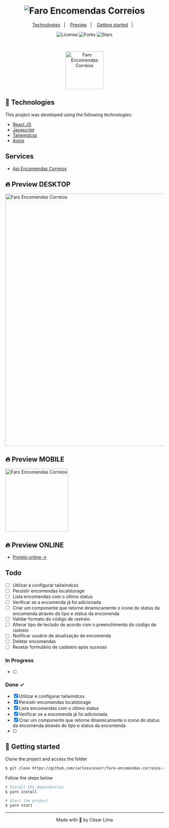 <h1 align="center">
    <img alt="Faro Encomendas Correios" title="Gerador Senha" src="" />
</h1>

<p align="center">
  <a href="#technologies">Technologies</a>&nbsp;&nbsp;&nbsp;|&nbsp;&nbsp;&nbsp;
  <a href="#-preview">Preview</a>&nbsp;&nbsp;&nbsp;|&nbsp;&nbsp;&nbsp;
  <a href="#-layout">Getting started</a>&nbsp;&nbsp;&nbsp;|&nbsp;&nbsp;&nbsp;
  <!--<a href="#-project">Project</a>&nbsp;&nbsp;&nbsp;|&nbsp;&nbsp;&nbsp;-->
  <!--<a href="#-layout">Layout</a>&nbsp;&nbsp;&nbsp;|&nbsp;&nbsp;&nbsp;-->
  <!--<a href="#-license">License</a>-->
</p>

<p align="center">
  <img  src="https://img.shields.io/static/v1?label=license&message=MIT&color=5965E0&labelColor=121214" alt="License">
  
  <img src="https://img.shields.io/github/forks/carlosscesarr/gerador-senha-react-native?label=forks&message=MIT&color=5965E0&labelColor=121214" alt="Forks">     

  <img src="https://img.shields.io/github/stars/carlosscesarr/gerador-senha-react-native?label=stars&message=MIT&color=5965E0&labelColor=121214" alt="Stars">
</p>

<br>

<p align="center">
  <img alt="Faro Encomendas Correios" src="" width="120px">
</p>

## 🧪 Technologies

This project was developed using the following technologies:

- [React JS](https://reactjs.org)
- [Javascript](https://developer.mozilla.org/pt-BR/docs/Web/JavaScript)
- [Tailwindcss](https://tailwindcss.com/)
- [Axios](https://axios-http.com/docs/intro)

## Services

- [Api Encomendas Correios](https://correios.contrateumdev.com.br/api)

## 🔥 Preview DESKTOP
<img alt="Faro Encomendas Correios" src="https://drive.google.com/uc?export=view&id=1fZU4JBah5L2eBL_qs18U4Q2YARa9CkWq" width="800px">

## 🔥 Preview MOBILE
<img alt="Faro Encomendas Correios" src="https://drive.google.com/uc?export=view&id=1AKp2BqVO0KvgQeAD-e5F5VGRng4t-iLl" width="200px">

## 🔥 Preview ONLINE
- [Projeto online ->](https://dazzling-wing-bf8e1b.netlify.app/)

## Todo

- [ ] Utilizar e configurar tailwindcss
- [ ] Persistir encomendas localstorage
- [ ] Lista encomendas com o último status
- [ ] Verificar se a encomenda já foi adicionada
- [ ] Criar um componente que retorne dinamicamente o icone do status da encomenda através do tipo e status da encomenda
- [ ] Validar formato do código de rastreio
- [ ] Alterar tipo de teclado de acordo com o preenchimento do código de rastreio
- [ ] Notificar usuário de atualização da encomenda
- [ ] Deletar encomendas
- [ ] Resetar formulário de cadastro após sucesso

### In Progress

- [ ]

### Done ✓

- [x] Utilizar e configurar tailwindcss
- [x] Persistir encomendas localstorage
- [x] Lista encomendas com o último status
- [x] Verificar se a encomenda já foi adicionada
- [x] Criar um componente que retorne dinamicamente o icone do status da encomenda através do tipo e status da encomenda
- [ ]

## 🚀 Getting started

Clone the project and access the folder

```bash
$ git clone https://github.com/carlosscesarr/faro-encomendas-correios-reactjs.git && cd faro-encomendas-correios-reactjs
```

Follow the steps below
```bash
# Install the dependencies
$ yarn install

# Start the project
$ yarn start
```
<!--
## 🔖 Layout

You can view the project layout through the links below:

- [Layout Web](https://www.figma.com/file/ge20pu3ofMOKoliUyKx1Nl/Move.it-1.0) 

Remembering that you need to have a [Figma](http://figma.com/) account to access it.
## 📝 License

This project is licensed under the MIT License. See the [LICENSE](LICENSE.md) file for details.
-->


---

<p align="center">Made with 💜 by César Lima</p>